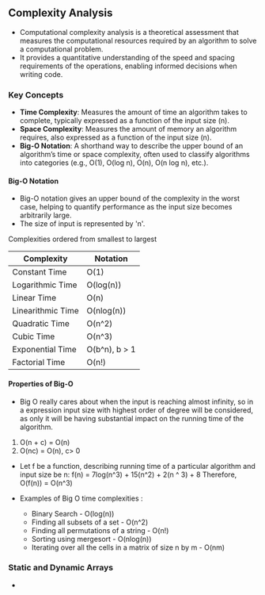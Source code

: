 
##  Complexity Analysis

- Computational complexity analysis is a theoretical assessment that measures the computational resources required by an algorithm to solve a computational problem.
- It provides a quantitative understanding of the speed and spacing requirements of the operations, enabling informed decisions when writing code.

### Key Concepts

- **Time Complexity**: Measures the amount of time an algorithm takes to complete, typically expressed as a function of the input size (n).
- **Space Complexity**: Measures the amount of memory an algorithm requires, also expressed as a function of the input size (n).
- **Big-O Notation**: A shorthand way to describe the upper bound of an algorithm’s time or space complexity, often used to classify algorithms into categories (e.g., O(1), O(log n), O(n), O(n log n), etc.).

#### Big-O Notation

- Big-O notation gives an upper bound of the complexity in the worst case, helping to quantify performance as the input size becomes arbitrarily large.
- The size of input is represented by 'n'.

Complexities ordered from smallest to largest

| Complexity        | Notation      |
| ----------------- | ------------- |
| Constant Time     | O(1)          |
| Logarithmic Time  | O(log(n))     |
| Linear Time       | O(n)          |
| Linearithmic Time | O(nlog(n))    |
| Quadratic Time    | O(n^2)        |
| Cubic Time        | O(n^3)        |
| Exponential Time  | O(b^n), b > 1 |
| Factorial Time    | O(n!)         |

#### Properties of Big-O

- Big O really cares about when the input is reaching almost infinity, so in a expression input size with highest order of degree will be considered, as only it will be having substantial impact on the running time of the algorithm.

1. O(n + c) = O(n)
2. O(nc) = O(n), c> 0

- Let f be a function, describing running time of a particular algorithm and input size be n:
  f(n) = 7log(n^3) + 15(n^2) + 2(n ^ 3) + 8
  Therefore, O(f(n)) = O(n^3)

- Examples of Big O time complexities :
	- Binary Search - O(log(n))
	- Finding all subsets of a set - O(n^2)
	- Finding all permutations of a string - O(n!)
	- Sorting using mergesort - O(nlog(n))
	- Iterating over all the cells in a matrix of size n by m - O(nm)


### Static and Dynamic Arrays
- 
